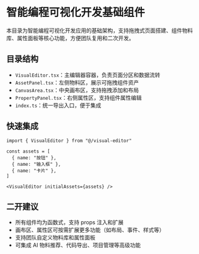 # 智能编程可视化开发基础组件

本目录为智能编程可视化开发应用的基础架构，支持拖拽式页面搭建、组件物料库、属性面板等核心功能，方便团队复用和二次开发。

## 目录结构

- `VisualEditor.tsx`：主编辑器容器，负责页面分区和数据流转
- `AssetPanel.tsx`：左侧物料区，展示可拖拽组件资产
- `CanvasArea.tsx`：中央画布区，支持拖拽添加和布局
- `PropertyPanel.tsx`：右侧属性区，支持组件属性编辑
- `index.ts`：统一导出入口，便于集成

## 快速集成

```tsx
import { VisualEditor } from "@/visual-editor"

const assets = [
  { name: "按钮" },
  { name: "输入框" },
  { name: "卡片" },
]

<VisualEditor initialAssets={assets} />
```

## 二开建议

- 所有组件均为函数式，支持 props 注入和扩展
- 画布区、属性区可按需扩展更多功能（如布局、事件、样式等）
- 支持团队自定义物料库和属性面板
- 可集成 AI 物料推荐、代码导出、项目管理等高级功能
